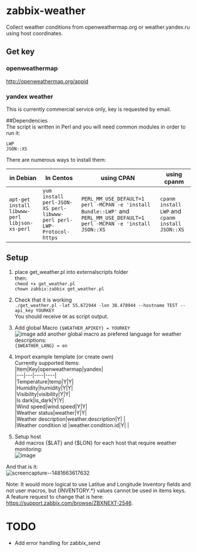 # zabbix-weather
Collect weather conditions from openweathermap.org or weather.yandex.ru using host coordinates.  


## Get key  
### openweathermap  
http://openweathermap.org/appid  
### yandex weather 
This is currently commercial service only, key is requested by email.  



##Dependencies  
The script is written in Perl and you will need common modules in order to run it:  
```
LWP
JSON::XS
```
There are numerous ways to install them:  

| in Debian  | In Centos | using CPAN | using cpanm|  
|------------|-----------|------------|------------|  
|  `apt-get install libwww-perl libjson-xs-perl` | `yum install perl-JSON-XS perl-libwww-perl perl-LWP-Protocol-https` | `PERL_MM_USE_DEFAULT=1 perl -MCPAN -e 'install Bundle::LWP'` and  `PERL_MM_USE_DEFAULT=1 perl -MCPAN -e 'install JSON::XS`| `cpanm install LWP` and `cpanm install JSON::XS`| 

## Setup
1. place get_weather.pl into externalscripts folder  
then:  
`chmod +x get_weather.pl`  
`chown zabbix:zabbix get_weather.pl`  
2. Check that it is working  
`./get_weather.pl -lat 55.672944 -lon 38.478944 --hostname TEST --api_key YOURKEY`  
You should receive `OK` as script output.  

3.	Add global Macro
`{$WEATHER_APIKEY} = YOURKEY`  
![image](https://cloud.githubusercontent.com/assets/14870891/21132462/354687f6-c125-11e6-9995-256aac0ebd89.png)
add another global macro as prefered language for weather descriptions:  
`{$WEATHER_LANG} = en`  

4. Import example template  (or create own)  
Currently supported items:  
|Item|Key|openweathermap|yandex|  
|---|---|----|----|  
|Temperature|temp|Y|Y|  
|Humidity|humidity|Y|Y|  
|Visibility|visibility|Y|Y|  
|Is dark|is_dark|Y|Y|  
|Wind speed|wind.speed|Y|Y|  
|Weather status|weather|Y|Y|  
|Weather description|weather.description|Y| |  
|Weather condition id |weather.condition.id|Y| |  

5. Setup host  
Add macros {$LAT} and {$LON} for each host that require weather monitoring:  
![image](https://cloud.githubusercontent.com/assets/14870891/21159303/c87f61a2-c191-11e6-8f49-638d877b06a6.png)

And that is it:  
![screencapture--1481663617632](https://cloud.githubusercontent.com/assets/14870891/21159567/c8e270de-c192-11e6-9452-cf1ed5251f60.png)


Note: It would more logical to use Latitue and Longitude Inventory fields and not user macros, but {INVENTORY.*} values cannot be used in items keys.  
A feature request to change that is here: https://support.zabbix.com/browse/ZBXNEXT-2546.


# TODO  
- Add error handling for zabbix_send  
